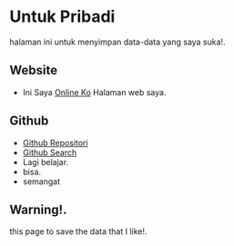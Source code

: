 # Untuk Pribadi
halaman ini untuk menyimpan data-data yang saya suka!. 
## Website
 - Ini Saya [Online Ko](https://mansitee.github.io/app) Halaman web saya.
## Github 
 - [Github Repositori](https://mansitee.github.io/p/github/gitrepo)
 - [Github Search](https://mansitee.github.io/p/github/gitrepoll)
 - Lagi belajar.
 - bisa.
 - semangat
   
## Warning!.

this page to save the data that I like!. 

